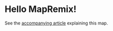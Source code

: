 # Hello MapRemix!

See the [accompanying article](https://www.leventhalmap.org/articles/crb-map-remix/) explaining this map.